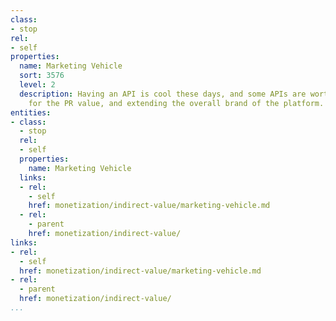 ```yaml
---
class:
- stop
rel:
- self
properties:
  name: Marketing Vehicle
  sort: 3576
  level: 2
  description: Having an API is cool these days, and some APIs are worth just having
    for the PR value, and extending the overall brand of the platform.
entities:
- class:
  - stop
  rel:
  - self
  properties:
    name: Marketing Vehicle
  links:
  - rel:
    - self
    href: monetization/indirect-value/marketing-vehicle.md
  - rel:
    - parent
    href: monetization/indirect-value/
links:
- rel:
  - self
  href: monetization/indirect-value/marketing-vehicle.md
- rel:
  - parent
  href: monetization/indirect-value/
...
```

